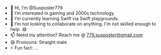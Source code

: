 - 👋 Hi, I’m @Susposter779
- 👀 I’m interested in gaming and 2000s technology. 
- 🌱 I’m currently learning Swift via Swift playgrounds. 
- 💞️ I’m not looking to collaborate on anything. I'm not skilled enough to help. 😅
- 📫 Need my attention? Reach me @ 779.susposter@gmail.com
- 😄 Pronouns: Straight male
- ⚡ Fun fact: ...

<!---
Susposter779/Susposter779 is a ✨ special ✨ repository because its `README.md` (this file) appears on your GitHub profile.
You can click the Preview link to take a look at your changes.
--->
